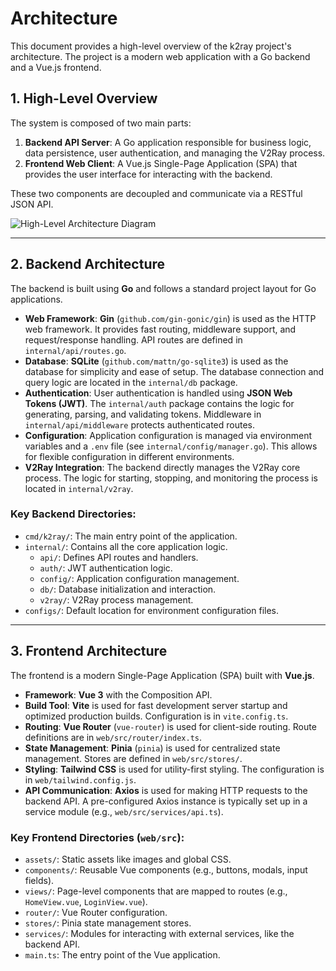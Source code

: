 # Architecture

This document provides a high-level overview of the k2ray project's architecture. The project is a modern web application with a Go backend and a Vue.js frontend.

## 1. High-Level Overview

The system is composed of two main parts:

1.  **Backend API Server**: A Go application responsible for business logic, data persistence, user authentication, and managing the V2Ray process.
2.  **Frontend Web Client**: A Vue.js Single-Page Application (SPA) that provides the user interface for interacting with the backend.

These two components are decoupled and communicate via a RESTful JSON API.

![High-Level Architecture Diagram](https://i.imgur.com/example.png) <!-- Placeholder for a real diagram -->

---

## 2. Backend Architecture

The backend is built using **Go** and follows a standard project layout for Go applications.

*   **Web Framework**: **Gin** (`github.com/gin-gonic/gin`) is used as the HTTP web framework. It provides fast routing, middleware support, and request/response handling. API routes are defined in `internal/api/routes.go`.
*   **Database**: **SQLite** (`github.com/mattn/go-sqlite3`) is used as the database for simplicity and ease of setup. The database connection and query logic are located in the `internal/db` package.
*   **Authentication**: User authentication is handled using **JSON Web Tokens (JWT)**. The `internal/auth` package contains the logic for generating, parsing, and validating tokens. Middleware in `internal/api/middleware` protects authenticated routes.
*   **Configuration**: Application configuration is managed via environment variables and a `.env` file (see `internal/config/manager.go`). This allows for flexible configuration in different environments.
*   **V2Ray Integration**: The backend directly manages the V2Ray core process. The logic for starting, stopping, and monitoring the process is located in `internal/v2ray`.

### Key Backend Directories:

*   `cmd/k2ray/`: The main entry point of the application.
*   `internal/`: Contains all the core application logic.
    *   `api/`: Defines API routes and handlers.
    *   `auth/`: JWT authentication logic.
    *   `config/`: Application configuration management.
    *   `db/`: Database initialization and interaction.
    *   `v2ray/`: V2Ray process management.
*   `configs/`: Default location for environment configuration files.

---

## 3. Frontend Architecture

The frontend is a modern Single-Page Application (SPA) built with **Vue.js**.

*   **Framework**: **Vue 3** with the Composition API.
*   **Build Tool**: **Vite** is used for fast development server startup and optimized production builds. Configuration is in `vite.config.ts`.
*   **Routing**: **Vue Router** (`vue-router`) is used for client-side routing. Route definitions are in `web/src/router/index.ts`.
*   **State Management**: **Pinia** (`pinia`) is used for centralized state management. Stores are defined in `web/src/stores/`.
*   **Styling**: **Tailwind CSS** is used for utility-first styling. The configuration is in `web/tailwind.config.js`.
*   **API Communication**: **Axios** is used for making HTTP requests to the backend API. A pre-configured Axios instance is typically set up in a service module (e.g., `web/src/services/api.ts`).

### Key Frontend Directories (`web/src`):

*   `assets/`: Static assets like images and global CSS.
*   `components/`: Reusable Vue components (e.g., buttons, modals, input fields).
*   `views/`: Page-level components that are mapped to routes (e.g., `HomeView.vue`, `LoginView.vue`).
*   `router/`: Vue Router configuration.
*   `stores/`: Pinia state management stores.
*   `services/`: Modules for interacting with external services, like the backend API.
*   `main.ts`: The entry point of the Vue application.